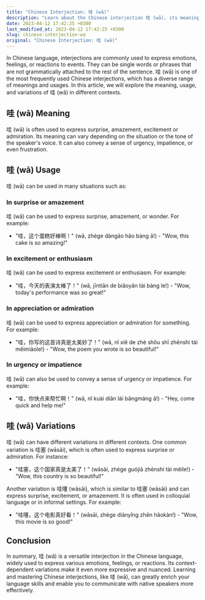```yaml
---
title: "Chinese Interjection: 哇 (wā)"
description: "Learn about the Chinese interjection 哇 (wā), its meaning, usage, and variations in different contexts."
date: 2023-04-12 17:42:25 +0300
last_modified_at: 2023-04-12 17:42:25 +0300
slug: chinese-interjection-wa
original: "Chinese Interjection: 哇 (wā)"
---
```

In Chinese language, interjections are commonly used to express emotions, feelings, or reactions to events. They can be single words or phrases that are not grammatically attached to the rest of the sentence. 哇 (wā) is one of the most frequently used Chinese interjections, which has a diverse range of meanings and usages. In this article, we will explore the meaning, usage, and variations of 哇 (wā) in different contexts.

## 哇 (wā) Meaning

哇 (wā) is often used to express surprise, amazement, excitement or admiration. Its meaning can vary depending on the situation or the tone of the speaker's voice. It can also convey a sense of urgency, impatience, or even frustration.

## 哇 (wā) Usage

哇 (wā) can be used in many situations such as:

### In surprise or amazement

哇 (wā) can be used to express surprise, amazement, or wonder. For example:

- "哇，这个蛋糕好棒啊！" (wā, zhège dàngāo hǎo bàng ā!) - "Wow, this cake is so amazing!"

### In excitement or enthusiasm

哇 (wā) can be used to express excitement or enthusiasm. For example:

- "哇，今天的表演太棒了！" (wā, jīntiān de biǎoyǎn tài bàng le!) - "Wow, today's performance was so great!"

### In appreciation or admiration

哇 (wā) can be used to express appreciation or admiration for something. For example:

- "哇，你写的这首诗真是太美妙了！" (wā, nǐ xiě de zhè shǒu shī zhēnshi tài měimiàole!) - "Wow, the poem you wrote is so beautiful!"

### In urgency or impatience

哇 (wā) can also be used to convey a sense of urgency or impatience. For example:

- "哇，你快点来帮忙啊！" (wā, nǐ kuài diǎn lái bāngmáng ā!) - "Hey, come quick and help me!"

## 哇 (wā) Variations

哇 (wā) can have different variations in different contexts. One common variation is 哇塞 (wāsāi), which is often used to express surprise or admiration. For instance:

- "哇塞，这个国家真是太美了！" (wāsāi, zhège guójiā zhēnshi tài měile!) - "Wow, this country is so beautiful!"

Another variation is 哇噻 (wāsāi), which is similar to 哇塞 (wāsāi) and can express surprise, excitement, or amazement. It is often used in colloquial language or in informal settings. For example:

- "哇噻，这个电影真好看！" (wāsāi, zhège diànyǐng zhēn hǎokàn!) - "Wow, this movie is so good!"

## Conclusion

In summary, 哇 (wā) is a versatile interjection in the Chinese language, widely used to express various emotions, feelings, or reactions. Its context-dependent variations make it even more expressive and nuanced. Learning and mastering Chinese interjections, like 哇 (wā), can greatly enrich your language skills and enable you to communicate with native speakers more effectively.